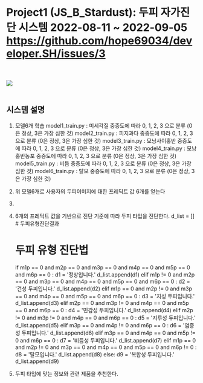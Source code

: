 # Project1 (JS_B_Stardust): 두피 자가진단 시스템 2022-08-11 ~ 2022-09-05 https://github.com/hope69034/developer.SH/issues/3
<br><br>
<img src="https://user-images.githubusercontent.com/108075604/188791960-6ca55e8f-757e-4b4e-ae9a-65ace5d6c754.gif"> 
<br><br>
## 시스템 설명
1. 모델6개 학습
 model1_train.py : 미세각질      중증도에 따라 0, 1, 2, 3 으로 분류 (0은 정상, 3은 가장 심한 것) 
 model2_train.py : 피지과다      중증도에 따라 0, 1, 2, 3 으로 분류 (0은 정상, 3은 가장 심한 것)
 model3_train.py : 모낭사이홍반  중증도에 따라 0, 1, 2, 3 으로 분류 (0은 정상, 3은 가장 심한 것)
 model4_train.py : 모낭홍반농포  중증도에 따라 0, 1, 2, 3 으로 분류 (0은 정상, 3은 가장 심한 것)
 model5_train.py : 비듬         중증도에 따라 0, 1, 2, 3 으로 분류 (0은 정상, 3은 가장 심한 것)
 model6_train.py : 탈모         중증도에 따라 0, 1, 2, 3 으로 분류 (0은 정상, 3은 가장 심한 것)
 
2. 위 모델6개로 사용자의 두피이미지에 대한 프레딕트 값 6개를 얻는다
3. 
4. 6개의 프레딕트 값을 기반으로 진단 기준에 따라 두피 타입을 진단한다.
    d_list = [] # 두피유형진단결과
    # 두피 유형 진단법
    if m1p == 0 and m2p == 0 and m3p == 0 and m4p == 0 and m5p == 0 and m6p == 0 :
        d1 = '정상입니다.'
        d_list.append(d1)
    elif m1p != 0 and m2p == 0 and m3p == 0 and m4p == 0 and m5p == 0 and m6p == 0 :
        d2 = '건성 두피입니다.'
        d_list.append(d2)
    elif m1p == 0 and m2p != 0 and m3p == 0 and m4p == 0 and m5p == 0 and m6p == 0 :
        d3 = '지성 두피입니다.'
        d_list.append(d3)
    elif m2p == 0 and m3p != 0 and m4p == 0 and m5p == 0 and m6p == 0 :
        d4 = '민감성 두피입니다.'
        d_list.append(d4)
    elif m2p != 0 and m3p != 0 and m4p == 0 and m6p == 0 :
        d5 = '지루성 두피입니다.'
        d_list.append(d5)
    elif m3p == 0 and m4p != 0 and m6p == 0 :
        d6 = '염증성 두피입니다.'
        d_list.append(d6)
    elif m3p == 0 and m4p == 0 and m5p != 0 and m6p == 0 :
        d7 = '비듬성 두피입니다.'
        d_list.append(d7)
    elif m1p == 0 and m2p != 0 and m3p == 0 and m4p == 0 and m5p == 0 and m6p != 0 :
        d8 = '탈모입니다.'
        d_list.append(d8)
    else:
        d9 = '복합성 두피입니다.'
        d_list.append(d9) 
        
4. 두피 타입에 맞는 정보와 관련 제품을 추천한다.
